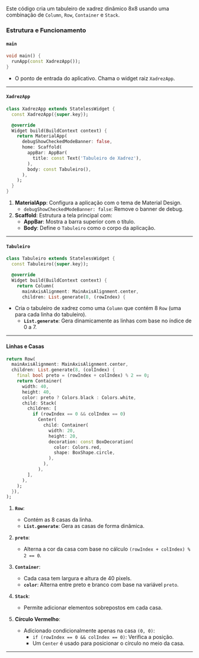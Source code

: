 Este código cria um tabuleiro de xadrez dinâmico 8x8 usando uma combinação de `Column`, `Row`, `Container` e `Stack`. 

### Estrutura e Funcionamento

#### **`main`**
```dart
void main() {
  runApp(const XadrezApp());
}
```
- O ponto de entrada do aplicativo. Chama o widget raiz `XadrezApp`.

---

#### **`XadrezApp`**
```dart
class XadrezApp extends StatelessWidget {
  const XadrezApp({super.key});

  @override
  Widget build(BuildContext context) {
    return MaterialApp(
      debugShowCheckedModeBanner: false,
      home: Scaffold(
        appBar: AppBar(
          title: const Text('Tabuleiro de Xadrez'),
        ),
        body: const Tabuleiro(),
      ),
    );
  }
}
```
1. **MaterialApp**: Configura a aplicação com o tema de Material Design.
   - `debugShowCheckedModeBanner: false`: Remove o banner de debug.
2. **Scaffold**: Estrutura a tela principal com:
   - **AppBar**: Mostra a barra superior com o título.
   - **Body**: Define o `Tabuleiro` como o corpo da aplicação.

---

#### **`Tabuleiro`**
```dart
class Tabuleiro extends StatelessWidget {
  const Tabuleiro({super.key});

  @override
  Widget build(BuildContext context) {
    return Column(
      mainAxisAlignment: MainAxisAlignment.center,
      children: List.generate(8, (rowIndex) {
```
- Cria o tabuleiro de xadrez como uma `Column` que contém 8 `Row` (uma para cada linha do tabuleiro).
  - **`List.generate`**: Gera dinamicamente as linhas com base no índice de 0 a 7.

---

#### **Linhas e Casas**
```dart
return Row(
  mainAxisAlignment: MainAxisAlignment.center,
  children: List.generate(8, (colIndex) {
    final bool preto = (rowIndex + colIndex) % 2 == 0;
    return Container(
      width: 40,
      height: 40,
      color: preto ? Colors.black : Colors.white,
      child: Stack(
        children: [
          if (rowIndex == 0 && colIndex == 0)
            Center(
              child: Container(
                width: 20,
                height: 20,
                decoration: const BoxDecoration(
                  color: Colors.red,
                  shape: BoxShape.circle,
                ),
              ),
            ),
        ],
      ),
    );
  }),
);
```
1. **`Row`**:
   - Contém as 8 casas da linha.
   - **`List.generate`**: Gera as casas de forma dinâmica.

2. **`preto`**:
   - Alterna a cor da casa com base no cálculo `(rowIndex + colIndex) % 2 == 0`.

3. **`Container`**:
   - Cada casa tem largura e altura de 40 pixels.
   - **`color`**: Alterna entre preto e branco com base na variável `preto`.

4. **`Stack`**:
   - Permite adicionar elementos sobrepostos em cada casa.

5. **Círculo Vermelho**:
   - Adicionado condicionalmente apenas na casa `(0, 0)`:
     - `if (rowIndex == 0 && colIndex == 0)`: Verifica a posição.
     - Um `Center` é usado para posicionar o círculo no meio da casa.

---


